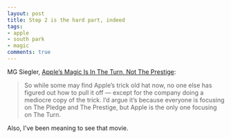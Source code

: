 ```yaml
---
layout: post
title: Step 2 is the hard part, indeed
tags:
- apple
- south park
- magic
comments: true
---
```

MG Siegler, [Apple’s Magic Is In The Turn, Not The
Prestige](http://techcrunch.com/2012/09/13/the-iphone-5-event/):

> So while some may find Apple’s trick old hat now, no one else has figured
out how to pull it off — except for the company doing a mediocre copy of the
trick. I’d argue it’s because everyone is focusing on The Pledge and The
Prestige, but Apple is the only one focusing on The Turn.

Also, I've been meaning to see that movie.

